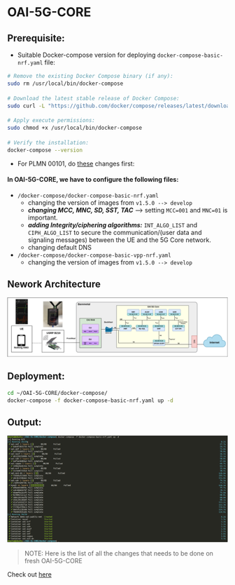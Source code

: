# OAI-5G-CORE
## Prerequisite:
* Suitable Docker-compose version for deploying `docker-compose-basic-nrf.yaml` file:
```bash
# Remove the existing Docker Compose binary (if any):
sudo rm /usr/local/bin/docker-compose

# Download the latest stable release of Docker Compose:
sudo curl -L "https://github.com/docker/compose/releases/latest/download/docker-compose-$(uname -s)-$(uname -m)" -o /usr/local/bin/docker-compose

# Apply execute permissions:
sudo chmod +x /usr/local/bin/docker-compose

# Verify the installation:
docker-compose --version
```


* For PLMN 00101, do [these](#in-oai-5g-core-we-have-to-configure-the-following-files) changes first:

#### In OAI-5G-CORE, we have to configure the following files:
- `/docker-compose/docker-compose-basic-nrf.yaml`
	- changing the version of images from `v1.5.0 --> develop`
	- ***changing MCC, MNC, SD, SST, TAC*** --> setting `MCC=001` and `MNC=01` is important.
	- ***adding Integrity/ciphering algorithms:*** `INT_ALGO_LIST` and `CIPH_ALGO_LIST` to secure the communication/(user data and signaling messages) between the UE and the 5G Core network.
	- changing default DNS
- `/docker-compose/docker-compose-basic-vpp-nrf.yaml`
	- changing the version of images from `v1.5.0 --> develop`


## Nework Architecture
![oai](./docs/OAI-5g-Core.png)

## Deployment:
```bash
cd ~/OAI-5G-CORE/docker-compose/
docker-compose -f docker-compose-basic-nrf.yaml up -d
```

## Output:

![Alt text](./docs/images/oai_deploy_output.png)

> NOTE: Here is the list of all the changes that needs to be done on fresh OAI-5G-CORE

Check out [here](./docs/git-diff.md)